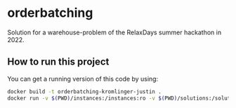 # orderbatching

Solution for a warehouse-problem of the RelaxDays summer hackathon in 2022.

## How to run this project

You can get a running version of this code by using:

```bash
docker build -t orderbatching-kromlinger-justin .
docker run -v $(PWD)/instances:/instances:ro -v $(PWD)/solutions:/solutions:rw orderbatching-kromlinger-justin /instances/instance_1.json /solutions/solution_1.json
```
